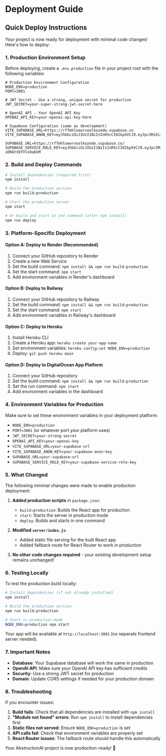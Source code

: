 # Deployment Guide

## Quick Deploy Instructions

Your project is now ready for deployment with minimal code changes! Here's how to deploy:

### 1. Production Environment Setup

Before deploying, create a `.env.production` file in your project root with the following variables:

```env
# Production Environment Configuration
NODE_ENV=production
PORT=3001

# JWT Secret - Use a strong, unique secret for production
JWT_SECRET=your-super-strong-jwt-secret-here

# OpenAI API - Your OpenAI API Key
OPENAI_API_KEY=your-openai-api-key-here

# Supabase Configuration (same as development)
VITE_SUPABASE_URL=https://rffmhloewrvoolkozedw.supabase.co
VITE_SUPABASE_ANON_KEY=eyJhbGciOiJIUzI1NiIsInR5cCI6IkpXVCJ9.eyJpc3MiOiJzdXBhYmFzZSIsInJlZiI6InJmZm1obG9ld3J2b29sa296ZWR3Iiwicm9sZSI6ImFub24iLCJpYXQiOjE3NDA3MzkwMjEsImV4cCI6MjA1NjMxNTAyMX0.iiJ56P5S2cFT9xz4VX0fwQM7dPgkMBRe9RBgps4keZw

SUPABASE_URL=https://rffmhloewrvoolkozedw.supabase.co/
SUPABASE_SERVICE_ROLE_KEY=eyJhbGciOiJIUzI1NiIsInR5cCI6IkpXVCJ9.eyJpc3MiOiJzdXBhYmFzZSIsInJlZiI6InJmZm1obG9ld3J2b29sa296ZWR3Iiwicm9sZSI6InNlcnZpY2Vfcm9sZSIsImlhdCI6MTc0MDczOTAyMSwiZXhwIjoyMDU2MzE1MDIxfQ.FL_iwulYc38RrpXeJqD3V1Uaqw-uDRAtVbTVlo9abkM
```

### 2. Build and Deploy Commands

```bash
# Install dependencies (required first)
npm install

# Build the production version
npm run build:production

# Start the production server
npm start

# Or build and start in one command (after npm install)
npm run deploy
```

### 3. Platform-Specific Deployment

#### Option A: Deploy to Render (Recommended)
1. Connect your GitHub repository to Render
2. Create a new Web Service
3. Set the build command: `npm install && npm run build:production`
4. Set the start command: `npm start`
5. Add environment variables in Render's dashboard

#### Option B: Deploy to Railway
1. Connect your GitHub repository to Railway
2. Set the build command: `npm install && npm run build:production`
3. Set the start command: `npm start`
4. Add environment variables in Railway's dashboard

#### Option C: Deploy to Heroku
1. Install Heroku CLI
2. Create a Heroku app: `heroku create your-app-name`
3. Set environment variables: `heroku config:set NODE_ENV=production`
4. Deploy: `git push heroku main`

#### Option D: Deploy to DigitalOcean App Platform
1. Connect your GitHub repository
2. Set the build command: `npm install && npm run build:production`
3. Set the run command: `npm start`
4. Add environment variables in the dashboard

### 4. Environment Variables for Production

Make sure to set these environment variables in your deployment platform:

- `NODE_ENV=production`
- `PORT=3001` (or whatever port your platform uses)
- `JWT_SECRET=your-strong-secret`
- `OPENAI_API_KEY=your-openai-key`
- `VITE_SUPABASE_URL=your-supabase-url`
- `VITE_SUPABASE_ANON_KEY=your-supabase-anon-key`
- `SUPABASE_URL=your-supabase-url`
- `SUPABASE_SERVICE_ROLE_KEY=your-supabase-service-role-key`

### 5. What Changed

The following minimal changes were made to enable production deployment:

1. **Added production scripts** in `package.json`:
   - `build:production`: Builds the React app for production
   - `start`: Starts the server in production mode
   - `deploy`: Builds and starts in one command

2. **Modified `server/index.js`**:
   - Added static file serving for the built React app
   - Added fallback route for React Router to work in production

3. **No other code changes required** - your existing development setup remains unchanged!

### 6. Testing Locally

To test the production build locally:

```bash
# Install dependencies (if not already installed)
npm install

# Build the production version
npm run build:production

# Start in production mode
NODE_ENV=production npm start
```

Your app will be available at `http://localhost:3001` (no separate frontend server needed).

### 7. Important Notes

- **Database**: Your Supabase database will work the same in production
- **OpenAI API**: Make sure your OpenAI API key has sufficient credits
- **Security**: Use a strong JWT secret for production
- **Domain**: Update CORS settings if needed for your production domain

### 8. Troubleshooting

If you encounter issues:

1. **Build fails**: Check that all dependencies are installed with `npm install`
2. **"Module not found" errors**: Run `npm install` to install dependencies first
3. **Static files not served**: Ensure `NODE_ENV=production` is set
4. **API calls fail**: Check that environment variables are properly set
5. **React Router issues**: The fallback route should handle this automatically

Your AbstructionAI project is now production-ready! 🚀 